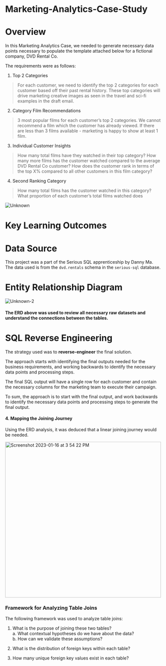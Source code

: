 # Marketing-Analytics-Case-Study
# Overview 
In this Marketing Analytics Case, we needed to generate necessary data points necessary to populate the template attached below for a fictional company, DVD Rental Co. 

The requirements were as follows: 
1. Top 2 Categories 
> For each customer, we need to identify the top 2 categories for each customer based off their past rental history. These top categories will drive marketing creative images as seen in the travel and sci-fi examples in the draft email.

2. Category Film Recommendations
> 3 most popular films for each customer’s top 2 categories. We cannot recommend a film which the customer has already viewed. If there are less than 3 films available - marketing is happy to show at least 1 film.

3. Individual Customer Insights
> How many total films have they watched in their top category?
> How many more films has the customer watched compared to the average DVD Rental Co customer?
> How does the customer rank in terms of the top X% compared to all other customers in this film category?

4. Second Ranking Category
> How many total films has the customer watched in this category?
> What proportion of each customer’s total films watched does

![Unknown](https://user-images.githubusercontent.com/55969501/212595517-b2f4d547-b1b4-4eca-b31a-912e0de1f0be.png)

# Key Learning Outcomes 

# Data Source 
This project was a part of the Serious SQL apprenticeship by Danny Ma. The data used is from the `dvd.rentals` schema in the `serious-sql` database.

# Entity Relationship Diagram
![Unknown-2](https://user-images.githubusercontent.com/55969501/212652223-81b393a6-88df-4591-b426-5d996ac2d5cd.png)

#### The ERD above was used to review all necessary raw datasets and understand the connections between the tables. 

# SQL Reverse Engineering 
The strategy used was to **reverse-engineer** the final solution. 

The approach starts with identifying the final outputs needed for the business requirements, and working backwards to identify the necessary data points and processing steps.

The final SQL output will have a single row for each customer and contain the necessary columns for the marketing team to execute their campaign. 

To sum, the approach is to start with the final output, and work backwards to identify the necessary data points and processing steps to generate the final output.

#### 4. Mapping the Joining Journey
Using the ERD analysis, it was deduced that a linear joining journey would be needed.

<img width="501" alt="Screenshot 2023-01-16 at 3 54 22 PM" src="https://user-images.githubusercontent.com/55969501/212661681-0c8ebe9a-2266-45b1-b0d9-b250c3d2f1ca.png">

### Framework for Analyzing Table Joins

The following framework was used to analyze table joins: 

1. What is the purpose of joining these two tables?  
a. What contextual hypotheses do we have about the data?  
b. How can we validate these assumptions?

2. What is the distribution of foreign keys within each table?

3. How many unique foreign key values exist in each table?
